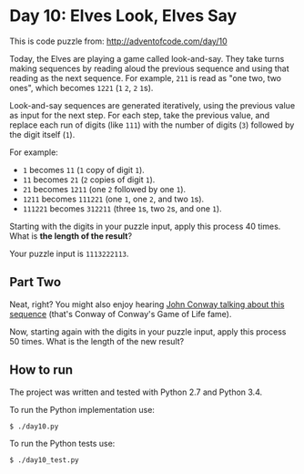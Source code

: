 Day 10: Elves Look, Elves Say
=============================

This is code puzzle from:
<http://adventofcode.com/day/10>

Today, the Elves are playing a game called look-and-say. They take turns making sequences by reading aloud the previous sequence and using that reading as the next sequence. For example, `211` is read as "one two, two ones", which becomes `1221` (`1` `2`, `2` `1`s).

Look-and-say sequences are generated iteratively, using the previous value as input for the next step. For each step, take the previous value, and replace each run of digits (like `111`) with the number of digits (`3`) followed by the digit itself (`1`).

For example:

* `1` becomes `11` (`1` copy of digit `1`).
* `11` becomes `21` (`2` copies of digit `1`).
* `21` becomes `1211` (one `2` followed by one `1`).
* `1211` becomes `111221` (one `1`, one `2`, and two `1`s).
* `111221` becomes `312211` (three `1`s, two `2`s, and one `1`).

Starting with the digits in your puzzle input, apply this process 40 times. What is __the length of the result__?

Your puzzle input is `1113222113`.

Part Two
--------

Neat, right? You might also enjoy hearing [John Conway talking about this sequence](https://www.youtube.com/watch?v=ea7lJkEhytA) (that's Conway of Conway's Game of Life fame).

Now, starting again with the digits in your puzzle input, apply this process 50 times. What is the length of the new result?


How to run
----------

The project was written and tested with Python 2.7 and Python 3.4.

To run the Python implementation use:
```
$ ./day10.py
```

To run the Python tests use:
```
$ ./day10_test.py
```
